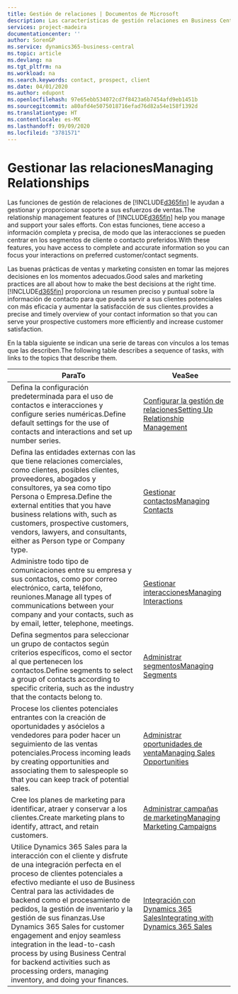 ```yaml
---
title: Gestión de relaciones | Documentos de Microsoft
description: Las características de gestión relaciones en Business Central admiten las acciones de ventas y le permiten acceder a la información sobre contactos y clientes potenciales para que pueda atender a los clientes de forma eficaz.
services: project-madeira
documentationcenter: ''
author: SorenGP
ms.service: dynamics365-business-central
ms.topic: article
ms.devlang: na
ms.tgt_pltfrm: na
ms.workload: na
ms.search.keywords: contact, prospect, client
ms.date: 04/01/2020
ms.author: edupont
ms.openlocfilehash: 97e65ebb534072cd7f8423a6b7454afd9eb1451b
ms.sourcegitcommit: a80afd4e5075018716efad76d82a54e158f1392d
ms.translationtype: HT
ms.contentlocale: es-MX
ms.lasthandoff: 09/09/2020
ms.locfileid: "3781571"
---
```

# <a name="managing-relationships"></a><span data-ttu-id="809c3-103">Gestionar las relaciones</span><span class="sxs-lookup"><span data-stu-id="809c3-103">Managing Relationships</span></span>
<span data-ttu-id="809c3-104">Las funciones de gestión de relaciones de [!INCLUDE[d365fin](includes/d365fin_md.md)] le ayudan a gestionar y proporcionar soporte a sus esfuerzos de ventas.</span><span class="sxs-lookup"><span data-stu-id="809c3-104">The relationship management features of [!INCLUDE[d365fin](includes/d365fin_md.md)] help you manage and support your sales efforts.</span></span> <span data-ttu-id="809c3-105">Con estas funciones, tiene acceso a información completa y precisa, de modo que las interacciones se pueden centrar en los segmentos de cliente o contacto preferidos.</span><span class="sxs-lookup"><span data-stu-id="809c3-105">With these features, you have access to complete and accurate information so you can focus your interactions on preferred customer/contact segments.</span></span>

<span data-ttu-id="809c3-106">Las buenas prácticas de ventas y marketing consisten en tomar las mejores decisiones en los momentos adecuados.</span><span class="sxs-lookup"><span data-stu-id="809c3-106">Good sales and marketing practices are all about how to make the best decisions at the right time.</span></span> [!INCLUDE[d365fin](includes/d365fin_md.md)] <span data-ttu-id="809c3-107">proporciona un resumen preciso y puntual sobre la información de contacto para que pueda servir a sus clientes potenciales con más eficacia y aumentar la satisfacción de sus clientes.</span><span class="sxs-lookup"><span data-stu-id="809c3-107">provides a precise and timely overview of your contact information so that you can serve your prospective customers more efficiently and increase customer satisfaction.</span></span>

<span data-ttu-id="809c3-108">En la tabla siguiente se indican una serie de tareas con vínculos a los temas que las describen.</span><span class="sxs-lookup"><span data-stu-id="809c3-108">The following table describes a sequence of tasks, with links to the topics that describe them.</span></span>  

| <span data-ttu-id="809c3-109">Para</span><span class="sxs-lookup"><span data-stu-id="809c3-109">To</span></span> | <span data-ttu-id="809c3-110">Vea</span><span class="sxs-lookup"><span data-stu-id="809c3-110">See</span></span> |
| --- | --- |
|<span data-ttu-id="809c3-111">Defina la configuración predeterminada para el uso de contactos e interacciones y configure series numéricas.</span><span class="sxs-lookup"><span data-stu-id="809c3-111">Define default settings for the use of contacts and interactions and set up number series.</span></span>|[<span data-ttu-id="809c3-112">Configurar la gestión de relaciones</span><span class="sxs-lookup"><span data-stu-id="809c3-112">Setting Up Relationship Management</span></span>](marketing-setup-marketing.md)|
|<span data-ttu-id="809c3-113">Defina las entidades externas con las que tiene relaciones comerciales, como clientes, posibles clientes, proveedores, abogados y consultores, ya sea como tipo Persona o Empresa.</span><span class="sxs-lookup"><span data-stu-id="809c3-113">Define the external entities that you have business relations with, such as customers, prospective customers, vendors, lawyers, and consultants, either as Person type or Company type.</span></span>|[<span data-ttu-id="809c3-114">Gestionar contactos</span><span class="sxs-lookup"><span data-stu-id="809c3-114">Managing Contacts</span></span>](marketing-contacts.md)|
|<span data-ttu-id="809c3-115">Administre todo tipo de comunicaciones entre su empresa y sus contactos, como por correo electrónico, carta, teléfono, reuniones.</span><span class="sxs-lookup"><span data-stu-id="809c3-115">Manage all types of communications between your company and your contacts, such as by email, letter, telephone, meetings.</span></span>|[<span data-ttu-id="809c3-116">Gestionar interacciones</span><span class="sxs-lookup"><span data-stu-id="809c3-116">Managing Interactions</span></span>](marketing-interactions.md)|
|<span data-ttu-id="809c3-117">Defina segmentos para seleccionar un grupo de contactos según criterios específicos, como el sector al que pertenecen los contactos.</span><span class="sxs-lookup"><span data-stu-id="809c3-117">Define segments to select a group of contacts according to specific criteria, such as the industry that the contacts belong to.</span></span>|[<span data-ttu-id="809c3-118">Administrar segmentos</span><span class="sxs-lookup"><span data-stu-id="809c3-118">Managing Segments</span></span>](marketing-segments.md)|
|<span data-ttu-id="809c3-119">Procese los clientes potenciales entrantes con la creación de oportunidades y asócielos a vendedores para poder hacer un seguimiento de las ventas potenciales.</span><span class="sxs-lookup"><span data-stu-id="809c3-119">Process incoming leads by creating opportunities and associating them to salespeople so that you can keep track of potential sales.</span></span>|[<span data-ttu-id="809c3-120">Administrar oportunidades de venta</span><span class="sxs-lookup"><span data-stu-id="809c3-120">Managing Sales Opportunities</span></span>](marketing-manage-sales-opportunities.md)|
|<span data-ttu-id="809c3-121">Cree los planes de marketing para identificar, atraer y conservar a los clientes.</span><span class="sxs-lookup"><span data-stu-id="809c3-121">Create marketing plans to identify, attract, and retain customers.</span></span>|[<span data-ttu-id="809c3-122">Administrar campañas de marketing</span><span class="sxs-lookup"><span data-stu-id="809c3-122">Managing Marketing Campaigns</span></span>](marketing-campaigns.md)|
|<span data-ttu-id="809c3-123">Utilice Dynamics 365 Sales para la interacción con el cliente y disfrute de una integración perfecta en el proceso de clientes potenciales a efectivo mediante el uso de Business Central para las actividades de backend como el procesamiento de pedidos, la gestión de inventario y la gestión de sus finanzas.</span><span class="sxs-lookup"><span data-stu-id="809c3-123">Use Dynamics 365 Sales for customer engagement and enjoy seamless integration in the lead-to-cash process by using Business Central for backend activities such as processing orders, managing inventory, and doing your finances.</span></span>|[<span data-ttu-id="809c3-124">Integración con Dynamics 365 Sales</span><span class="sxs-lookup"><span data-stu-id="809c3-124">Integrating with Dynamics 365 Sales</span></span>](marketing-integrate-dynamicscrm.md)|
